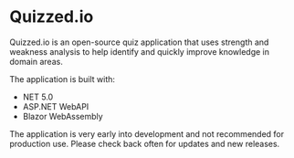 # Quizzed.io
Quizzed.io is an open-source quiz application that uses strength and weakness analysis to
help identify and quickly improve knowledge in domain areas.

The application is built with:


- NET 5.0
- ASP.NET WebAPI
- Blazor WebAssembly

The application is very early into development and not recommended for production use.
Please check back often for updates and new releases.
